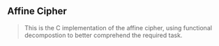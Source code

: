 ## Affine Cipher
> This is the C implementation of the affine cipher, using functional decompostion to better comprehend the required task.
